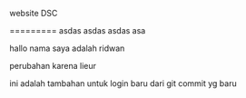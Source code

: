 website DSC

=========
asdas
asdas
asdas
asa

hallo nama saya adalah ridwan


perubahan karena lieur

ini adalah tambahan untuk login baru dari git commit yg baru